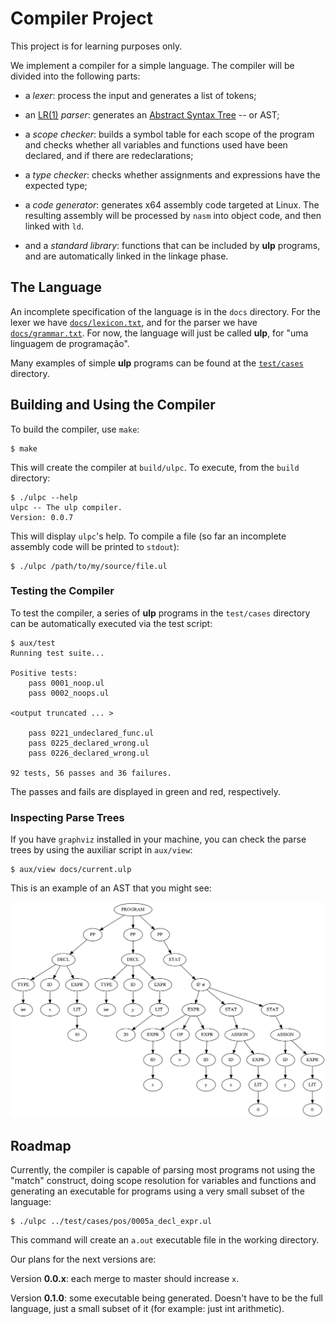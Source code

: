 # Compiler Project

This project is for learning purposes only.

We implement a compiler for a simple language. The compiler will be divided
into the following parts:

* a *lexer*: process the input and generates a list of tokens; 

* an [LR(1)](https://en.wikipedia.org/wiki/LR_parser) *parser*: generates an 
[Abstract Syntax Tree](https://en.wikipedia.org/wiki/Abstract_syntax_tree)
-- or AST;

* a *scope checker*: builds a symbol table for each scope of the program
and checks whether all variables and functions used have been declared, and
if there are redeclarations;

* a *type checker*: checks whether assignments and expressions have the
expected type;

* a *code generator*: generates x64 assembly code targeted at
Linux. The resulting assembly will be processed by `nasm` into object 
code, and then linked with `ld`.

* and a *standard library*: functions that can be included by **ulp** programs,
and are automatically linked in the linkage phase.

## The Language

An incomplete specification of the language is in the `docs`
directory. For the lexer we have [`docs/lexicon.txt`](docs/lexicon.txt), and
for the parser we have [`docs/grammar.txt`](docs/grammar.txt). For now,
the language will just be called **ulp**, for "uma linguagem de programação".

Many examples of simple **ulp** programs can be found at the 
[`test/cases`](test/cases) directory.

## Building and Using the Compiler

To build the compiler, use `make`:

    $ make

This will create the compiler at `build/ulpc`. To execute, from the `build`
directory:

    $ ./ulpc --help
    ulpc -- The ulp compiler.
    Version: 0.0.7

This will display `ulpc`'s help. To compile a file (so far an incomplete
assembly code will be printed to `stdout`):

    $ ./ulpc /path/to/my/source/file.ul

### Testing the Compiler

To test the compiler, a series of **ulp** programs in the `test/cases` 
directory can be automatically executed via the test script:

    $ aux/test
    Running test suite...

    Positive tests:
	    pass 0001_noop.ul
	    pass 0002_noops.ul

    <output truncated ... >

        pass 0221_undeclared_func.ul
	    pass 0225_declared_wrong.ul
	    pass 0226_declared_wrong.ul

    92 tests, 56 passes and 36 failures.

The passes and fails are displayed in green and red, respectively.

### Inspecting Parse Trees

If you have `graphviz` installed in your machine, you can check the 
parse trees by using the auxiliar script in `aux/view`:

    $ aux/view docs/current.ulp

This is an example of an AST that you might see:

![AST](docs/ast.png)

## Roadmap

Currently, the compiler is capable of parsing most programs not using the
"match" construct, doing scope resolution for variables and functions and
generating an executable for programs using a very small subset of 
the language:

    $ ./ulpc ../test/cases/pos/0005a_decl_expr.ul

This command will create an `a.out` executable file in the working directory.

Our plans for the next versions are:

Version **0.0.x**: each merge to master should increase `x`.

Version **0.1.0**: some executable being generated. Doesn't have to be the
full language, just a small subset of it (for example: just int arithmetic).

